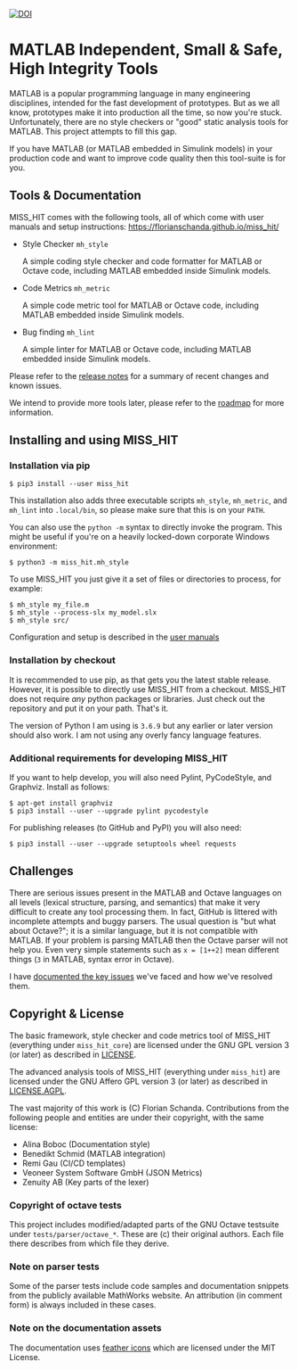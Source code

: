 [![DOI](https://zenodo.org/badge/DOI/10.5281/zenodo.3967056.svg)](https://doi.org/10.5281/zenodo.3967056)

# MATLAB Independent, Small & Safe, High Integrity Tools

MATLAB is a popular programming language in many engineering
disciplines, intended for the fast development of prototypes. But as
we all know, prototypes make it into production all the time, so now
you're stuck. Unfortunately, there are no style checkers or "good"
static analysis tools for MATLAB. This project attempts to fill this
gap.

If you have MATLAB (or MATLAB embedded in Simulink models) in your
production code and want to improve code quality then this tool-suite
is for you.

## Tools & Documentation

MISS_HIT comes with the following tools, all of which come with user
manuals and setup instructions:
https://florianschanda.github.io/miss_hit/

* Style Checker `mh_style`

  A simple coding style checker and code formatter for MATLAB or
  Octave code, including MATLAB embedded inside Simulink models.

* Code Metrics `mh_metric`

  A simple code metric tool for MATLAB or Octave code, including
  MATLAB embedded inside Simulink models.

* Bug finding `mh_lint`

  A simple linter for MATLAB or Octave code, including
  MATLAB embedded inside Simulink models.

Please refer to the [release notes](https://github.com/florianschanda/miss_hit/blob/master/CHANGELOG.md)
for a summary of recent changes and known issues.

We intend to provide more tools later, please refer to the
[roadmap](https://github.com/florianschanda/miss_hit/blob/master/ROADMAP.md)
for more information.

## Installing and using MISS_HIT

### Installation via pip

```
$ pip3 install --user miss_hit
```

This installation also adds three executable scripts `mh_style`,
`mh_metric`, and `mh_lint` into `.local/bin`, so please make sure that
this is on your `PATH`.

You can also use the `python -m` syntax to directly invoke the
program. This might be useful if you're on a heavily locked-down
corporate Windows environment:
```
$ python3 -m miss_hit.mh_style
```

To use MISS_HIT you just give it a set of files or directories to
process, for example:
```
$ mh_style my_file.m
$ mh_style --process-slx my_model.slx
$ mh_style src/
```

Configuration and setup is described in the
[user manuals](https://florianschanda.github.io/miss_hit)

### Installation by checkout

It is recommended to use pip, as that gets you the latest stable
release. However, it is possible to directly use MISS_HIT from a
checkout.  MISS_HIT does not require *any* python packages or
libraries. Just check out the repository and put it on your
path. That's it.

The version of Python I am using is `3.6.9` but any earlier or later
version should also work. I am not using any overly fancy language
features.

### Additional requirements for developing MISS_HIT

If you want to help develop, you will also need Pylint, PyCodeStyle,
and Graphviz. Install as follows:
```
$ apt-get install graphviz
$ pip3 install --user --upgrade pylint pycodestyle
```

For publishing releases (to GitHub and PyPI) you will also need:
```
$ pip3 install --user --upgrade setuptools wheel requests
```

## Challenges

There are serious issues present in the MATLAB and Octave languages on
all levels (lexical structure, parsing, and semantics) that make it
very difficult to create any tool processing them. In fact, GitHub is
littered with incomplete attempts and buggy parsers. The usual
question is "but what about Octave?"; it is a similar language, but it
is not compatible with MATLAB. If your problem is parsing MATLAB then
the Octave parser will not help you. Even very simple statements such
as `x = [1++2]` mean different things (`3` in MATLAB, syntax error in
Octave).

I have [documented the key
issues](https://github.com/florianschanda/miss_hit/blob/master/CHALLENGES.md)
we've faced and how we've resolved them.

## Copyright & License

The basic framework, style checker and code metrics tool of MISS_HIT
(everything under `miss_hit_core`) are licensed under the GNU GPL
version 3 (or later) as described in
[LICENSE](https://github.com/florianschanda/miss_hit/blob/master/LICENSE).

The advanced analysis tools of MISS_HIT (everything under `miss_hit`)
are licensed under the GNU Affero GPL version 3 (or later) as
described in
[LICENSE.AGPL](https://github.com/florianschanda/miss_hit/blob/master/LICENSE.AGPL).

The vast majority of this work is (C) Florian Schanda. Contributions
from the following people and entities are under their copyright, with
the same license:

* Alina Boboc (Documentation style)
* Benedikt Schmid (MATLAB integration)
* Remi Gau (CI/CD templates)
* Veoneer System Software GmbH (JSON Metrics)
* Zenuity AB (Key parts of the lexer)

### Copyright of octave tests

This project includes modified/adapted parts of the GNU Octave
testsuite under `tests/parser/octave_*`. These are (c) their original
authors. Each file there describes from which file they derive.

### Note on parser tests

Some of the parser tests include code samples and documentation
snippets from the publicly available MathWorks website. An
attribution (in comment form) is always included in these cases.

### Note on the documentation assets

The documentation uses
[feather icons](https://github.com/feathericons/feather/blob/master/LICENSE)
which are licensed under the MIT License.
